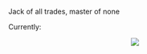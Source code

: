 Jack of all trades, master of none

Currently:
<p align="center">
  <a href="https://skillicons.dev">
    <img src="https://skillicons.dev/icons?i=bash,git,py,html,ubuntu" />
  </a>
</p>
<!---
dexisback/dexisback is a ✨ special ✨ repository because its `README.md` (this file) appears on your GitHub profile.
You can click the Preview link to take a look at your changes.
--->

